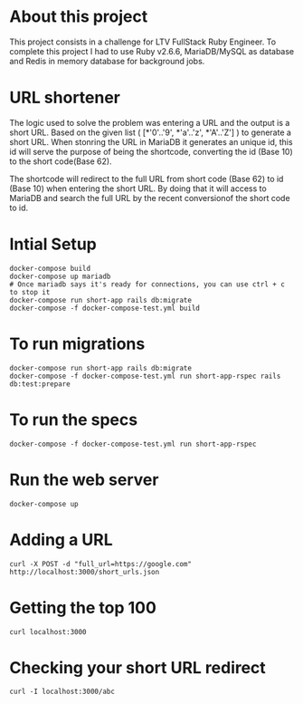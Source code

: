 # About this project

This project consists in a challenge for LTV FullStack Ruby Engineer.
To complete this project I had to use Ruby v2.6.6, MariaDB/MySQL as
database and Redis in memory database for background jobs.

# URL shortener

The logic used to solve the problem was entering a URL and the output is a short URL.
Based on the given  list ( [*'0'..'9', *'a'..'z', *'A'..'Z'] ) to generate a short
URL. When stonring the URL in MariaDB it generates an unique id, this id will serve
the purpose of being the shortcode, converting the id (Base 10) to the short code(Base 62).

The shortcode will redirect to the full URL from short code (Base 62) to id (Base 10) when
entering the short URL. By doing that it will access to MariaDB and search the full URL by
the recent conversionof the short code to id.

# Intial Setup

    docker-compose build
    docker-compose up mariadb
    # Once mariadb says it's ready for connections, you can use ctrl + c to stop it
    docker-compose run short-app rails db:migrate
    docker-compose -f docker-compose-test.yml build

# To run migrations

    docker-compose run short-app rails db:migrate
    docker-compose -f docker-compose-test.yml run short-app-rspec rails db:test:prepare

# To run the specs

    docker-compose -f docker-compose-test.yml run short-app-rspec

# Run the web server

    docker-compose up

# Adding a URL

    curl -X POST -d "full_url=https://google.com" http://localhost:3000/short_urls.json

# Getting the top 100

    curl localhost:3000

# Checking your short URL redirect

    curl -I localhost:3000/abc

